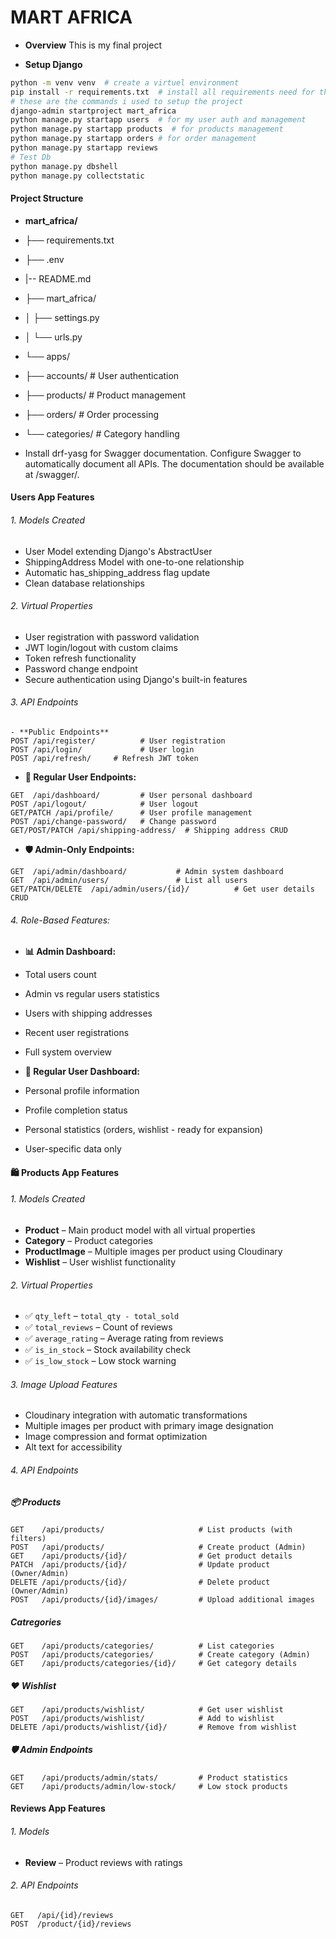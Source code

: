 # MART AFRICA
- **Overview**
This is my final project

- **Setup Django**
```bash
python -m venv venv  # create a virtuel environment
pip install -r requirements.txt  # install all requirements need for this project
# these are the commands i used to setup the project
django-admin startproject mart_africa
python manage.py startapp users  # for my user auth and management
python manage.py startapp products  # for products management
python manage.py startapp orders # for order management
python manage.py startapp reviews
# Test Db
python manage.py dbshell
python manage.py collectstatic
```

#### Project Structure 
- **mart_africa/**
- ├── requirements.txt
- ├── .env
- |-- README.md
- ├── mart_africa/
- │   ├── settings.py
- │   └── urls.py
- └── apps/
-    ├── accounts/     # User authentication
-   ├── products/     # Product management
-    ├── orders/       # Order processing
-   └── categories/     # Category handling

- Install drf-yasg for Swagger documentation.
Configure Swagger to automatically document all APIs. The documentation should be available at /swagger/.

#### Users App Features

###### 1. Models Created

- User Model extending Django's AbstractUser
- ShippingAddress Model with one-to-one relationship
- Automatic has_shipping_address flag update
- Clean database relationships
###### 2. Virtual Properties

- User registration with password validation
- JWT login/logout with custom claims
- Token refresh functionality
- Password change endpoint
- Secure authentication using Django's built-in features
###### 3. API Endpoints
``` http
- **Public Endpoints**
POST /api/register/          # User registration
POST /api/login/             # User login
POST /api/refresh/     # Refresh JWT token
```
- **👤 Regular User Endpoints:**
```http
GET  /api/dashboard/         # User personal dashboard
POST /api/logout/            # User logout
GET/PATCH /api/profile/      # User profile management
POST /api/change-password/   # Change password
GET/POST/PATCH /api/shipping-address/  # Shipping address CRUD
```
- **🛡️ Admin-Only Endpoints:**
```http
GET  /api/admin/dashboard/           # Admin system dashboard
GET  /api/admin/users/               # List all users
GET/PATCH/DELETE  /api/admin/users/{id}/          # Get user details CRUD
```

###### 4. Role-Based Features:
- **📊 Admin Dashboard:**

- Total users count
- Admin vs regular users statistics
- Users with shipping addresses
- Recent user registrations
- Full system overview

- **👤 Regular User Dashboard:**

- Personal profile information
- Profile completion status
- Personal statistics (orders, wishlist - ready for expansion)
- User-specific data only

#### 🛍️ Products App Features

###### 1. Models Created

- **Product** – Main product model with all virtual properties  
- **Category** – Product categories  
- **ProductImage** – Multiple images per product using Cloudinary    
- **Wishlist** – User wishlist functionality  

###### 2. Virtual Properties

- ✅ `qty_left` – `total_qty - total_sold`  
- ✅ `total_reviews` – Count of reviews  
- ✅ `average_rating` – Average rating from reviews  
- ✅ `is_in_stock` – Stock availability check  
- ✅ `is_low_stock` – Low stock warning  

###### 3. Image Upload Features

- Cloudinary integration with automatic transformations  
- Multiple images per product with primary image designation  
- Image compression and format optimization  
- Alt text for accessibility  

###### 4. API Endpoints

##### 📦 Products
```http
GET    /api/products/                     # List products (with filters)
POST   /api/products/                     # Create product (Admin)
GET    /api/products/{id}/                # Get product details
PATCH  /api/products/{id}/                # Update product (Owner/Admin)
DELETE /api/products/{id}/                # Delete product (Owner/Admin)
POST   /api/products/{id}/images/         # Upload additional images
```

##### Catregories
```http
GET    /api/products/categories/          # List categories
POST   /api/products/categories/          # Create category (Admin)
GET    /api/products/categories/{id}/     # Get category details
```
##### ❤️ Wishlist
```http
GET    /api/products/wishlist/            # Get user wishlist
POST   /api/products/wishlist/            # Add to wishlist
DELETE /api/products/wishlist/{id}/       # Remove from wishlist
```

##### 🛡️ Admin Endpoints
```http
GET    /api/products/admin/stats/         # Product statistics
GET    /api/products/admin/low-stock/     # Low stock products
```
#### Reviews App Features

###### 1. Models
- **Review** – Product reviews with ratings

###### 2. API Endpoints
```http
GET   /api/{id}/reviews
POST  /product/{id}/reviews
```
